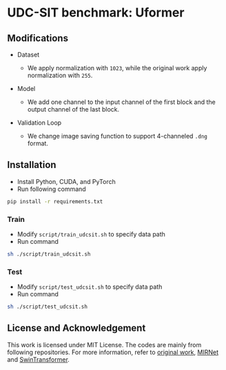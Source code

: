 # UDC-SIT benchmark: Uformer

## Modifications

+ Dataset

  + We apply normalization with `1023`, while the original work apply normalization with `255`.

+ Model

  + We add one channel to the input channel of the first block and the output channel of the last block.

+ Validation Loop

  + We change image saving function to support 4-channeled `.dng` format.


## Installation

+ Install Python, CUDA, and PyTorch
+ Run following command

```bash
pip install -r requirements.txt
```


### Train

+ Modify `script/train_udcsit.sh` to specify data path
+ Run command

```bash
sh ./script/train_udcsit.sh
```

### Test

+ Modify `script/test_udcsit.sh` to specify data path
+ Run command

```bash
sh ./script/test_udcsit.sh
```

## License and Acknowledgement

This work is licensed under MIT License. The codes are mainly from following repositories.
For more information, refer to [original work](https://github.com/ZhendongWang6/Uformer), [MIRNet](https://github.com/swz30/MIRNet)
and [SwinTransformer](https://github.com/microsoft/Swin-Transformer).
